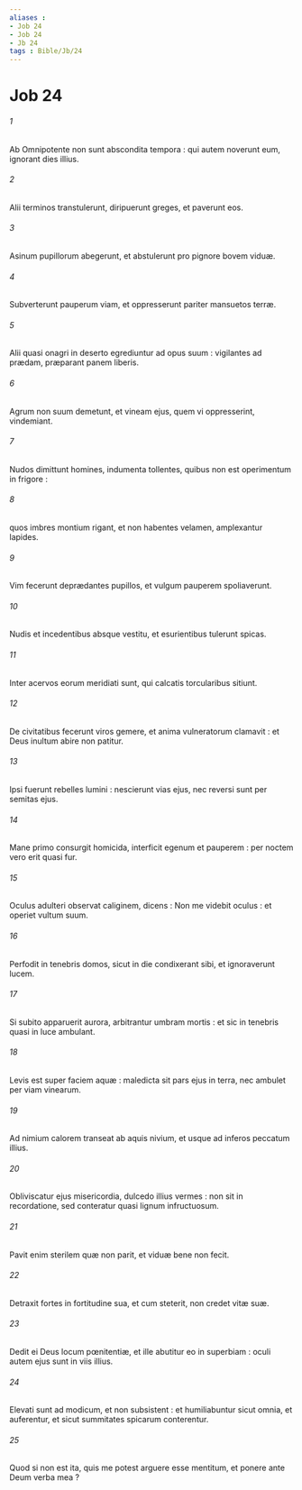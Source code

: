 ```yaml
---
aliases : 
- Job 24
- Job 24
- Jb 24
tags : Bible/Jb/24
---
```


# Job 24

###### 1
Ab Omnipotente non sunt abscondita tempora : qui autem noverunt eum, ignorant dies illius.
###### 2
Alii terminos transtulerunt, diripuerunt greges, et paverunt eos.
###### 3
Asinum pupillorum abegerunt, et abstulerunt pro pignore bovem viduæ.
###### 4
Subverterunt pauperum viam, et oppresserunt pariter mansuetos terræ.
###### 5
Alii quasi onagri in deserto egrediuntur ad opus suum : vigilantes ad prædam, præparant panem liberis.
###### 6
Agrum non suum demetunt, et vineam ejus, quem vi oppresserint, vindemiant.
###### 7
Nudos dimittunt homines, indumenta tollentes, quibus non est operimentum in frigore :
###### 8
quos imbres montium rigant, et non habentes velamen, amplexantur lapides.
###### 9
Vim fecerunt deprædantes pupillos, et vulgum pauperem spoliaverunt.
###### 10
Nudis et incedentibus absque vestitu, et esurientibus tulerunt spicas.
###### 11
Inter acervos eorum meridiati sunt, qui calcatis torcularibus sitiunt.
###### 12
De civitatibus fecerunt viros gemere, et anima vulneratorum clamavit : et Deus inultum abire non patitur.
###### 13
Ipsi fuerunt rebelles lumini : nescierunt vias ejus, nec reversi sunt per semitas ejus.
###### 14
Mane primo consurgit homicida, interficit egenum et pauperem : per noctem vero erit quasi fur.
###### 15
Oculus adulteri observat caliginem, dicens : Non me videbit oculus : et operiet vultum suum.
###### 16
Perfodit in tenebris domos, sicut in die condixerant sibi, et ignoraverunt lucem.
###### 17
Si subito apparuerit aurora, arbitrantur umbram mortis : et sic in tenebris quasi in luce ambulant.
###### 18
Levis est super faciem aquæ : maledicta sit pars ejus in terra, nec ambulet per viam vinearum.
###### 19
Ad nimium calorem transeat ab aquis nivium, et usque ad inferos peccatum illius.
###### 20
Obliviscatur ejus misericordia, dulcedo illius vermes : non sit in recordatione, sed conteratur quasi lignum infructuosum.
###### 21
Pavit enim sterilem quæ non parit, et viduæ bene non fecit.
###### 22
Detraxit fortes in fortitudine sua, et cum steterit, non credet vitæ suæ.
###### 23
Dedit ei Deus locum pœnitentiæ, et ille abutitur eo in superbiam : oculi autem ejus sunt in viis illius.
###### 24
Elevati sunt ad modicum, et non subsistent : et humiliabuntur sicut omnia, et auferentur, et sicut summitates spicarum conterentur.
###### 25
Quod si non est ita, quis me potest arguere esse mentitum, et ponere ante Deum verba mea ?
